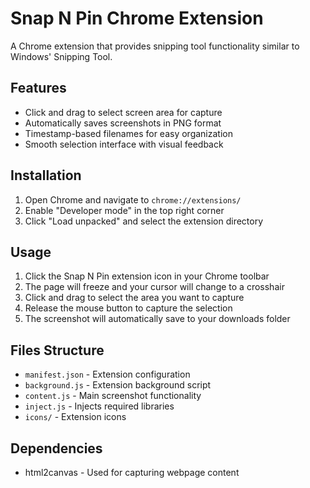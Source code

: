 # Snap N Pin Chrome Extension

A Chrome extension that provides snipping tool functionality similar to Windows' Snipping Tool.

## Features

- Click and drag to select screen area for capture
- Automatically saves screenshots in PNG format
- Timestamp-based filenames for easy organization
- Smooth selection interface with visual feedback

## Installation

1. Open Chrome and navigate to `chrome://extensions/`
2. Enable "Developer mode" in the top right corner
3. Click "Load unpacked" and select the extension directory

## Usage

1. Click the Snap N Pin extension icon in your Chrome toolbar
2. The page will freeze and your cursor will change to a crosshair
3. Click and drag to select the area you want to capture
4. Release the mouse button to capture the selection
5. The screenshot will automatically save to your downloads folder

## Files Structure

- `manifest.json` - Extension configuration
- `background.js` - Extension background script
- `content.js` - Main screenshot functionality
- `inject.js` - Injects required libraries
- `icons/` - Extension icons

## Dependencies

- html2canvas - Used for capturing webpage content
